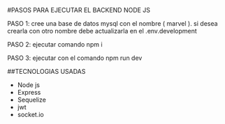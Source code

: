 #PASOS PARA EJECUTAR EL BACKEND NODE JS

PASO 1:
cree una base de datos mysql con el nombre ( marvel ). si desea crearla con otro nombre debe actualizarla en el .env.development

PASO 2:
ejecutar comando npm i

PASO 3:
ejecutar con el comando npm run dev


##TECNOLOGIAS USADAS
- Node js
- Express
- Sequelize
- jwt
- socket.io
